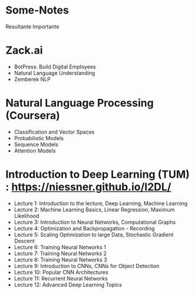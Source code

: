 # Some-Notes
Resultante Importante

# Zack.ai
- BotPress: Build Digital Employees
- Natural Language Understanding
- Zemberek NLP

# Natural Language Processing (Coursera)
- Classification and Vector Spaces 
- Probabilistic Models
- Sequence Models
- Attention Models

# Introduction to Deep Learning (TUM) : https://niessner.github.io/I2DL/

- Lecture 1: Introduction to the lecture, Deep Learning, Machine Learning
- Lecture 2: Machine Learning Basics, Linear Regression, Maximum Likelihood 
- Lecture 3: Introduction to Neural Networks, Computational Graphs
- Lecture 4: Optimization and Backpropagation - Recording
- Lecture 5: Scaling Optimization to large Data, Stochastic Gradient Descent
- Lecture 6: Training Neural Networks 1
- Lecture 7: Training Neural Networks 2
- Lecture 8: Training Neural Networks 3
- Lecture 9: Introduction to CNNs, CNNs for Object Detection
- Lecture 10: Popular CNN Architectures
- Lecture 11: Recurrent Neural Networks
- Lecture 12: Advanced Deep Learning Topics
